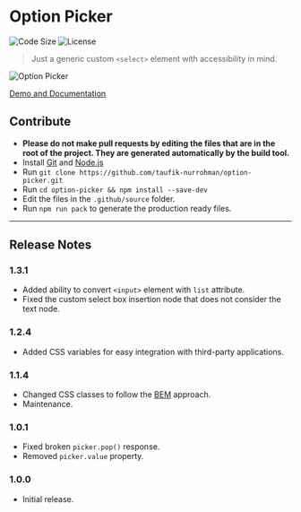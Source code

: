 Option Picker
=============

![Code Size](https://img.shields.io/github/languages/code-size/taufik-nurrohman/option-picker?color=%23444&style=for-the-badge) ![License](https://img.shields.io/github/license/taufik-nurrohman/option-picker?color=%23444&style=for-the-badge)

> Just a generic custom `<select>` element with accessibility in mind.

![Option Picker](https://user-images.githubusercontent.com/1669261/126900722-52aa3eab-aa38-424f-8134-f5f7cd902859.png)

[Demo and Documentation](https://taufik-nurrohman.github.io/option-picker "View Demo")

Contribute
----------

 - **Please do not make pull requests by editing the files that are in the root of the project. They are generated automatically by the build tool.**
 - Install [Git](https://en.wikipedia.org/wiki/Git) and [Node.js](https://en.wikipedia.org/wiki/Node.js)
 - Run `git clone https://github.com/taufik-nurrohman/option-picker.git`
 - Run `cd option-picker && npm install --save-dev`
 - Edit the files in the `.github/source` folder.
 - Run `npm run pack` to generate the production ready files.

---

Release Notes
-------------

### 1.3.1

 - Added ability to convert `<input>` element with `list` attribute.
 - Fixed the custom select box insertion node that does not consider the text node.

### 1.2.4

 - Added CSS variables for easy integration with third-party applications.

### 1.1.4

 - Changed CSS classes to follow the [BEM](http://getbem.com) approach.
 - Maintenance.

### 1.0.1

 - Fixed broken `picker.pop()` response.
 - Removed `picker.value` property.

### 1.0.0

 - Initial release.